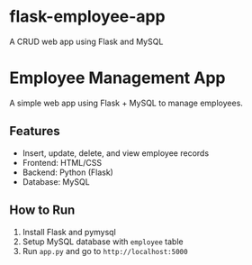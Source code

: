 # flask-employee-app
 A CRUD web app using Flask and MySQL
# Employee Management App

A simple web app using Flask + MySQL to manage employees.

## Features
- Insert, update, delete, and view employee records
- Frontend: HTML/CSS
- Backend: Python (Flask)
- Database: MySQL

## How to Run
1. Install Flask and pymysql
2. Setup MySQL database with `employee` table
3. Run `app.py` and go to `http://localhost:5000`
